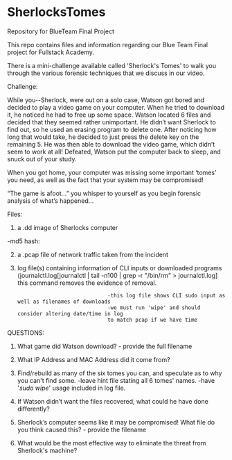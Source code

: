 # SherlocksTomes
Repository for BlueTeam Final Project


This repo contains files and information regarding our Blue Team Final project for Fullstack Academy.

There is a mini-challenge available called 'Sherlock's Tomes' to walk you through the various forensic techniques that we discuss in our video.


Challenge:

While you--Sherlock, were out on a solo case, Watson got bored and decided to play a video game on your computer. When he tried to download it, he noticed he had to free up some space. Watson located 6 files and decided that they seemed rather unimportant. He didn’t want Sherlock to find out, so he used an erasing program to delete one. After noticing how long that would take, he decided to just press the delete key on the remaining 5. He was then able to download the video game, which didn’t seem to work at all! Defeated, Watson put the computer back to sleep, and snuck out of your study.

When you got home, your computer was missing some important ‘tomes’ you need, as well as the fact that your system may be compromised!

“The game is afoot…” you whisper to yourself as you begin forensic analysis of what’s happened…

Files:
1. a .dd image of Sherlocks computer

  -md5 hash:

2. a .pcap file of network traffic taken from the incident

3. log file(s) containing information of CLI inputs or downloaded programs (journalctl.log[journalctl | tail -n100 | grep -r "/bin/rm" > journalctl.log] this command removes the evidence of removal.


									-this log file shows CLI sudo input as well as filenames of downloads
									-we must run 'wipe' and should consider altering date/time in log
									to match pcap if we have time




QUESTIONS:
1. What game did Watson download? - provide the full filename 

2. What IP Address and MAC Address did it come from?

3. Find/rebuild as many of the six tomes you can, and speculate as to why you can't find some.
	-leave hint file stating all 6 tomes' names.
	-have '_sudo wipe_' usage included in log file.

4. If Watson didn’t want the files recovered, what could he have done differently?

5. Sherlock’s computer seems like it may be compromised! What file do you think caused this? - provide the filename

6. What would be the most effective way to eliminate the threat from Sherlock's machine?

